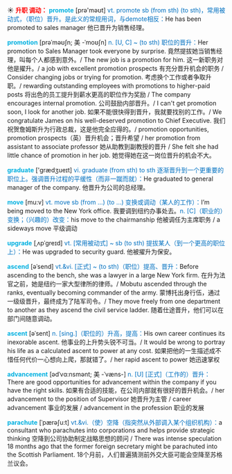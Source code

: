☀ <font color="red">**升职 调动：**</font>
<font color="sky blue">**promote**</font> [prə'məʊt] 
<font color="#0070c0">vt. promote sb (from sth) (to sth)，常用被动式，（职位）晋升。是此义的常规用词，与demote相反：</font>He has been promoted to sales manager 他已晋升为销售经理。
           
<font color="sky blue">**promotion**</font> [prəˈməʊʃn; 美 -ˈmoʊʃn]
<font color="#0070c0">n. [U, C] ~ (to sth) 职位的晋升：</font>Her promotion to Sales Manager took everyone by surprise. 竟然提拔她当销售经理，叫每个人都感到意外。/ The new job is a promotion for him. 这一新职务对他是擢升。/ a job with excellent promotion prospects 有充分晋升机会的职务 / Consider changing jobs or trying for promotion. 考虑换个工作或者争取升职。/ rewarding outstanding employees with promotions to higher-paid posts 将出色的员工提升到薪水更高的职位作为奖励 / The company encourages internal promotion. 公司鼓励内部晋升。/ I can't get promotion soon, I look for another job. 如果不能很快得到晋升，我就要找别的工作。/ We congratulate James on his well-deserved promotion to Chief Executive. 我们祝贺詹姆斯升为行政总裁，这是他完全应得的。/ promotion opportunities, promotion prospects（英）晋升机会；晋升希望 / her promotion from assistant to associate professor 她从助教到副教授的晋升 / She felt she had little chance of promotion in her job. 她觉得她在这一岗位晋升的机会不大。

<font color="sky blue">**graduate**</font> ['ɡrædӡueɪt] 
<font color="#0070c0">vi. graduate (from sth) to sth 逐渐晋升到一个更重要的职位上。强调晋升过程的平缓性（而非一蹴而就）：</font>He graduated to general manager of the company. 他晋升为公司的总经理。

<font color="sky blue">**move**</font> [mu:v] 
<font color="#0070c0">vt. move sb (from ...) (to ...) 变换或调动（某人的工作）：</font>I’m being moved to the New York office. 我要调到纽约办事处去。<font color="#0070c0">n. [C]（职业的）变换；（兴趣的）改变：</font>his move to the chairmanship 他被调任为主席职务 / a sideways move 平级调动
           
<font color="sky blue">**upgrade**</font> [ˌʌpˈgreɪd]
<font color="#0070c0">vt. [常用被动式] ~ sb (to sth) 提拔某人（到一个更高的职位上）：</font>He was upgraded to security guard. 他被擢升为保安。
           
<font color="sky blue">**ascend**</font> [əˈsend]
<font color="#0070c0">vt.&vi. [正式] ~ (to sth)（职位）提高、晋升：</font>Before ascending to the bench, she was a lawyer in a large New York firm. 在升为法官之前，她是纽约一家大型律所的律师。/ Mobutu ascended through the ranks, eventually becoming commander of the army. 蒙博托出身行伍，通过一级级晋升，最终成为了陆军司令。/ They move freely from one department to another as they ascend the civil service ladder. 随着仕途晋升，他们可以在部门间随意调动。       
           
<font color="sky blue">**ascent**</font> [əˈsent]
<font color="#0070c0">n. [sing.]（职位的）升高，提高：</font>His own career continues its inexorable ascent. 他事业的上升势头锐不可当。/ It would be wrong to portray his life as a calculated ascent to power at any cost. 如果把他的一生描述成不惜任何代价一心想向上爬，那就错了。/ her rapid ascent to power 她迅速掌权

<font color="sky blue">**advancement**</font> [ədˈvɑ:nsmənt; 美 -ˈvæns-]
<font color="#0070c0">n. [U] [正式]（工作的）晋升：</font>There are good opportunities for advancement within the company if you have the right skills. 如果有合适的技能，在公司内部就有很好的晋升机会。/ her advancement to the position of Supervisor 她晋升为主管 / career advancement 事业的发展 / advancement in the profession 职业的发展
           
<font color="sky blue">**parachute**</font> [ˈpærəʃu:t]
<font color="#0070c0">vt.&vi.（使）空降（指突然从外部调入某个组织机构）：</font>a consultant who parachutes into corporations and helps provide strategic thinking 空降到公司协助制定战略思想的顾问 / There was intense speculation 18 months ago that the former foreign secretary might be parachuted into the Scottish Parliament. 18个月前，人们普遍猜测前外交大臣可能会空降至苏格兰议会。

